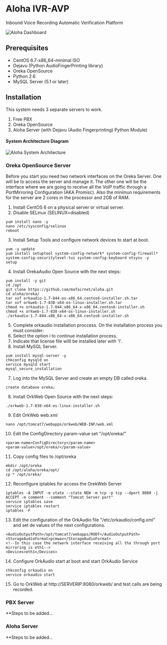 Aloha IVR-AVP
===================
Inbound Voice Recording Automatic Verification Platform

![Aloha Dashboard](http://maf.mx/astricon/2017/images/aloha_interface.png)

Prerequisites
-----------
- CentOS 6.7-x86_64-minimal ISO
- Dejavu (Python AudioFingerPrinting library)
- Oreka OpenSource
- Python 2.6
- MySQL Server (5.1 or later)

Installation
-----------
This system needs 3 separate servers to work.
1. Free PBX
2. Oreka OpenSource
3. Aloha Server (with Dejavu (Audio Fingerprinting) Python Module)

#### System Architecture Diagram
![Aloha System Architecture](http://maf.mx/astricon/2017/images/aloha_system_architecture.png)

### Oreka OpenSource Server
Before you start you need two network interfaces on the Oreka Server. One will be to access the server and manage it. The other one will be the interface where we are going to receive all the VoIP traffic through a PortMirroring Configuration (AKA Promisc). Also the minimun requirements for the server are 2 cores in the processor and 2GB of RAM. 

1. Install CentOS 6 on a physical server or virtual server.
2. Disable SELinux (SELINUX=disabled)
```
yum install nano -y
nano /etc/sysconfig/selinux
reboot
```
3. Install Setup Tools and configure network devices to start at boot.
```
yum -y update
yum install setuptool system-config-network* system-config-firewall* system-config-securitylevel-tui system-config-keyboard ntsysv -y
setup
```
4. Install OrekaAudio Open Source with the next steps:
```
yum install -y git
cd /opt
git clone https://github.com/mafairnet/aloha.git
cd aloha/oreka/
tar xvf orkaudio-1.7-844-os-x86_64.centos6-installer.sh.tar
tar xvf orkweb-1.7-838-x64-os-linux-installer.sh.tar
chmod +x orkaudio-1.7-844.x86_64-x-x86_64.centos6-installer.sh
chmod +x orkweb-1.7-838-x64-os-linux-installer.sh
./orkaudio-1.7-844.x86_64-x-x86_64.centos6-installer.sh
```
5. Complete orkaudio installation proccess. On the installation process you must consider:
  1. Select the option i to continue installation process.
  2. Indicate that license file willl be installed later with 'l'.
6. Install MySQL Server.
```
yum install mysql-server -y
chkconfig mysqld on
service mysqld start
mysql_secure_installation
```
7. Log into the MySQL Server and create an empty DB called oreka.
```
create database oreka;
```
8. Install OrkWeb Open Source with the next steps:
```
./orkweb-1.7-838-x64-os-linux-installer.sh
```
9. Edit OrkWeb web.xml
```
nano /opt/tomcat7/webapps/orkweb/WEB-INF/web.xml
```
10. Edit the ConfigDirectory param-value set "/opt/oreka/"
```
<param-name>ConfigDirectory</param-name>
<param-value>/opt/oreka/</param-value>
```
11. Copy config files to /opt/oreka
```
mkdir /opt/oreka
cd /opt/aloha/oreka/opt/
cp * /opt/oreka/
```
12. Reconfigure iptables for access the OrekWeb Server
```
iptables -A INPUT -m state --state NEW -m tcp -p tcp --dport 8080 -j ACCEPT -m comment --comment "Tomcat Server port"
service iptables save
service iptables restart
iptables -F
```
13. Edit the configuration of the OrkAudio file "/etc/orkaudio/config.xml" and set de values of the next configurations.
```
<AudioOutputPath>/opt/tomcat7/webapps/ROOT</AudioOutputPath>
<StorageAudioFormat>pcmwav</StorageAudioFormat>
<!--In this case the network interface receiving all tha through port mirroring is eth1-->
<Devices>eth1</Devices>
```
14. Configure OrkAudio start at boot and start OrkAudio Service
```
chkconfig orkaudio on
service orkaudio start
```
15. Go to OrkWeb at http://SERVERIP:8080/orkweb/ and test calls are being recorded.

### PBX Server
**Steps to be added...

### Aloha Server
**Steps to be added...
